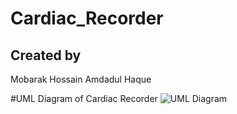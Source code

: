 # Cardiac_Recorder
## Created by
Mobarak Hossain 
Amdadul Haque

#UML Diagram of Cardiac Recorder
![UML Diagram](https://user-images.githubusercontent.com/71461361/181592866-e0643993-01ac-4300-996d-4f6982baeadb.jpg)

